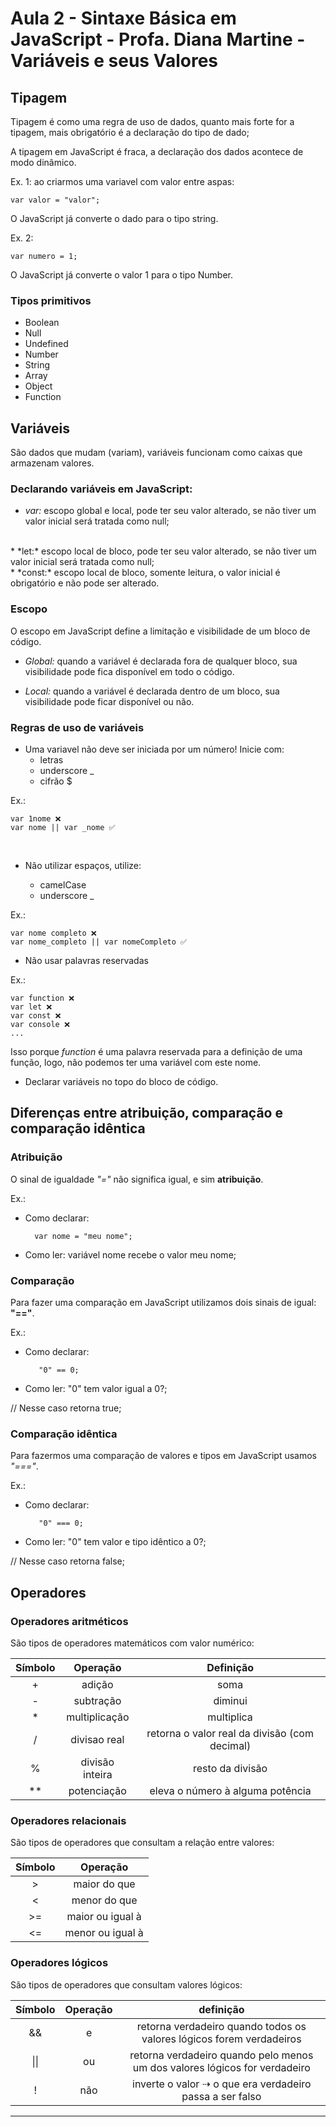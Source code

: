 # Aula 2 - Sintaxe Básica em JavaScript - Profa. Diana Martine - Variáveis e seus Valores 

## Tipagem

Tipagem é como uma regra de uso de dados, quanto mais forte for a tipagem, mais obrigatório é a declaração do tipo de dado;

A tipagem em JavaScript é fraca, a declaração dos dados acontece de modo dinâmico.
    
Ex. 1: ao criarmos uma variavel com valor entre aspas:

    var valor = "valor";

O JavaScript já converte o dado para o tipo string.
    
Ex. 2: 
    
    var numero = 1;

O JavaScript já converte o valor 1 para o tipo Number.

### Tipos primitivos

* Boolean
* Null
* Undefined
* Number
* String
* Array
* Object
* Function

## Variáveis

São dados que mudam (variam), variáveis funcionam como caixas que armazenam valores. 

### Declarando variáveis em JavaScript:

* *var:* escopo global e local, pode ter seu valor alterado, se não tiver um valor inicial será tratada como null;
<br>
* *let:* escopo local de bloco, pode ter seu valor alterado, se não tiver um valor inicial será tratada como null;
<br>
* *const:* escopo local de bloco, somente leitura, o valor inicial é obrigatório e não pode ser alterado.

### Escopo

O escopo em JavaScript define a limitação e visibilidade de um bloco de código.

* *Global:* quando a variável é declarada fora de qualquer bloco, sua visibilidade pode fica disponível em todo o código.

* *Local:* quando a variável é declarada dentro de um bloco, sua visibilidade pode ficar disponível ou não.

### Regras de uso de variáveis

* Uma variavel não deve ser iniciada por um número! Inicie com:
    * letras
    * underscore _
    * cifrão $
    
Ex.:

    var 1nome ❌
    var nome || var _nome ✅ 

<br>

* Não utilizar espaços, utilize:

    * camelCase
    * underscore _

Ex.:

    var nome completo ❌
    var nome_completo || var nomeCompleto ✅

* Não usar palavras reservadas

Ex.:

    var function ❌
    var let ❌
    var const ❌
    var console ❌
    ...
    

Isso porque *function* é uma palavra reservada para a definição de uma função, logo, não podemos ter uma variável com este nome.


* Declarar variáveis no topo do bloco de código.

## Diferenças entre atribuição, comparação e comparação idêntica

### Atribuição
O sinal de igualdade *"="* não significa igual, e sim **atribuição**.

Ex.:
* Como declarar:


        var nome = "meu nome";

* Como ler: variável nome recebe o valor meu nome;

### Comparação
Para fazer uma comparação em JavaScript utilizamos dois sinais de igual: **"=="**.

Ex.:
* Como declarar:

         "0" == 0;

* Como ler: "0" tem valor igual a 0?;
    
// Nesse caso retorna true;

### Comparação idêntica
Para fazermos uma comparação de valores e tipos em JavaScript usamos *"==="*.

Ex.:
* Como declarar:

         "0" === 0;

* Como ler: "0" tem valor e tipo idêntico a 0?;
 
 // Nesse caso retorna false; 

 ## Operadores

 ### Operadores aritméticos

 São tipos de operadores matemáticos com valor numérico:

 Símbolo    | Operação          | Definição
:---------: | :------:            | :---------: 
\+           | adição            | soma
\-           | subtração         | diminui
\*           | multiplicação     | multiplica
\/           | divisao real      | retorna o valor real da divisão (com decimal)
\%           | divisão inteira   | resto da divisão
\**          | potenciação       | eleva o número à alguma potência



 ### Operadores relacionais

São tipos de operadores que consultam a relação entre valores:

 Símbolo    | Operação
:---------: | :--------:           
\>           | maior do que
<           | menor do que  
\>=          | maior ou igual à     
<=          | menor ou igual à


 ### Operadores lógicos

São tipos de operadores que consultam valores lógicos:

Símbolo     | Operação  | definição |
:---------: | :--------:| :--------:|         
 &&         |  e        | retorna verdadeiro quando todos os valores lógicos forem verdadeiros
 \|\|       | ou        | retorna verdadeiro quando pelo menos um dos valores lógicos for verdadeiro
 !          | não       | inverte o valor ⇢ o que era verdadeiro passa a ser falso

____________________________________________________________________________________________________________________________________________________________________________